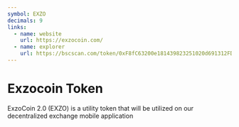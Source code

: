 ```yaml
---
symbol: EXZO
decimals: 9
links:
  - name: website
    url: https://exzocoin.com/
  - name: explorer
    url: https://bscscan.com/token/0xF8fC63200e181439823251020d691312FDcF5090
---
```


# Exzocoin Token

ExzoCoin 2.0 (EXZO) is a utility token that will be utilized on our decentralized exchange mobile application
